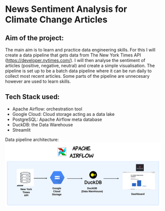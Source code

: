 # News Sentiment Analysis for Climate Change Articles

## Aim of the project: 
The main aim is to learn and practice data engineering skills. For this I will create a data 
pipeline that gets data from The New York Times API (https://developer.nytimes.com/).
I will then analyse the sentiment of articles (positive, negative, neutral) 
and create a simple visualisation. The pipeline is set up to be a batch data 
pipeline where it can be run daily to collect most recent articles.
Some parts of the pipeline are unnecesary however are used to learn skills.

## Tech Stack used:
- Apache Airflow: orchestration tool
- Google Cloud: Cloud storage acting as a data lake
- PostgreSQL: Apache Airflow meta database
- DuckDB: the Data Warehouse
- Streamlit

Data pipeline architecture:
![Data Pipeline Architecture](images/data_architecture.png)
